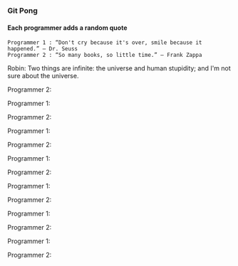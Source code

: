 ### Git Pong
#### Each programmer adds a random quote

```Example:
Programmer 1 : “Don't cry because it's over, smile because it happened.” ― Dr. Seuss
Programmer 2 : “So many books, so little time.” ― Frank Zappa
```

Robin: Two things are infinite: the universe and human stupidity; and I'm not sure about the universe.

Programmer 2:

Programmer 1:

Programmer 2:

Programmer 1:

Programmer 2:

Programmer 1:

Programmer 2:

Programmer 1:

Programmer 2:

Programmer 1:

Programmer 2:

Programmer 1:

Programmer 2:
